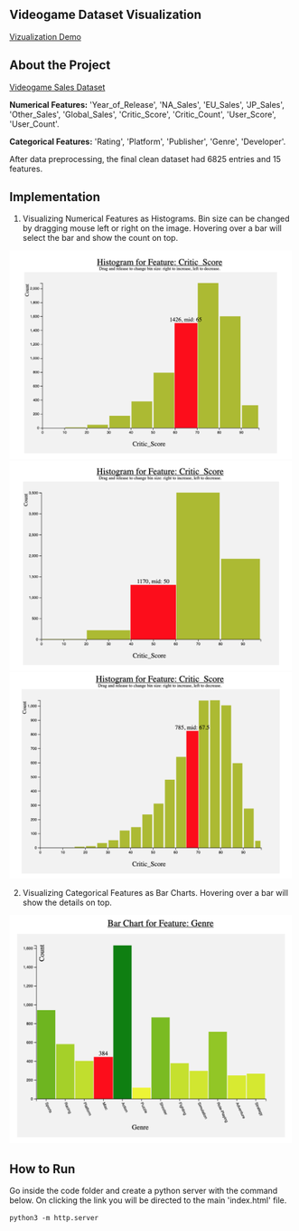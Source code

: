 ## Videogame Dataset Visualization


[Vizualization Demo](​https://youtu.be/J2BHoFvJCpk)

## About the Project

[Videogame Sales Dataset](https://www.kaggle.com/rush4ratio/video-game-sales-with-ratings)

**Numerical Features:** 'Year_of_Release', 'NA_Sales', 'EU_Sales', 'JP_Sales', 'Other_Sales', 'Global_Sales', 'Critic_Score', 'Critic_Count', 'User_Score', 'User_Count'.

**Categorical Features:** 'Rating', 'Platform', 'Publisher', 'Genre', 'Developer'.

After data preprocessing, the final clean dataset had 6825 entries and 15 features.

## Implementation

1. Visualizing Numerical Features as Histograms. Bin size can be changed by dragging mouse left or right on the image. Hovering over a bar will select the bar and show the count on top.

<img src= "./screenshots/hist1.png" width= "500">
<img src= "./screenshots/hist2.png" width= "500">
<img src= "./screenshots/hist3.png" width= "500">

2. Visualizing Categorical Features as Bar Charts. Hovering over a bar will show the details on top.

<img src= "./screenshots/bin.png" width= "500">

## How to Run

Go inside the code folder and create a python server with the command below. On clicking the link you will be directed to the main 'index.html' file.

```
python3 -m http.server
```